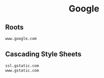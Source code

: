


<h1 align="center">Google</h1>  


## Roots


```html
www.google.com
```  


## Cascading Style Sheets


```html
ssl.gstatic.com
www.gstatic.com
```  

<br>
